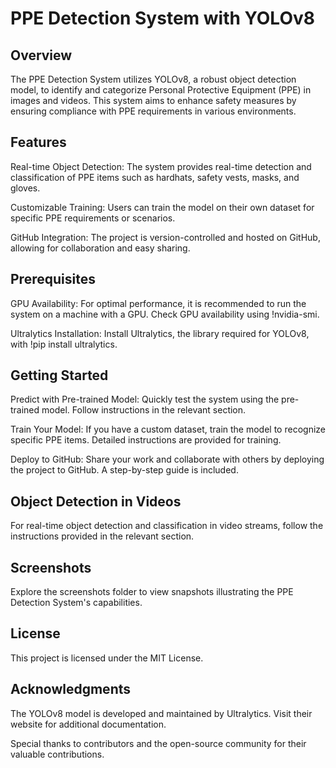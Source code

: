 # PPE Detection System with YOLOv8
## Overview
The PPE Detection System utilizes YOLOv8, a robust object detection model, to identify and categorize Personal Protective Equipment (PPE) in images and videos. This system aims to enhance safety measures by ensuring compliance with PPE requirements in various environments.

## Features
Real-time Object Detection: The system provides real-time detection and classification of PPE items such as hardhats, safety vests, masks, and gloves.

Customizable Training: Users can train the model on their own dataset for specific PPE requirements or scenarios.

GitHub Integration: The project is version-controlled and hosted on GitHub, allowing for collaboration and easy sharing.

## Prerequisites
GPU Availability: For optimal performance, it is recommended to run the system on a machine with a GPU. Check GPU availability using !nvidia-smi.

Ultralytics Installation: Install Ultralytics, the library required for YOLOv8, with !pip install ultralytics.

## Getting Started
Predict with Pre-trained Model: Quickly test the system using the pre-trained model. Follow instructions in the relevant section.

Train Your Model: If you have a custom dataset, train the model to recognize specific PPE items. Detailed instructions are provided for training.

Deploy to GitHub: Share your work and collaborate with others by deploying the project to GitHub. A step-by-step guide is included.

## Object Detection in Videos
For real-time object detection and classification in video streams, follow the instructions provided in the relevant section.

## Screenshots
Explore the screenshots folder to view snapshots illustrating the PPE Detection System's capabilities.

## License
This project is licensed under the MIT License.

## Acknowledgments
The YOLOv8 model is developed and maintained by Ultralytics. Visit their website for additional documentation.

Special thanks to contributors and the open-source community for their valuable contributions.
